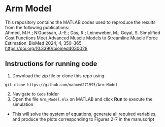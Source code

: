 # Arm Model

This repository contains the MATLAB codes used to reproduce the results from the following publications:  
Ahmed, M.H.; N’Guessan, J.-E.; Das, R.; Leineweber, M.; Goyal, S. Simplified Cost Functions Meet Advanced Muscle Models to Streamline Muscle Force Estimation. BioMed 2024, 4, 350–365. https://doi.org/10.3390/biomed4030028

## Instructions for running code
1. Download the zip file or clone this repo using
```
git clone https://github.com/mahmed271995/Arm-Model
```
2. Navigate to `Code` folder
3. Open the file `Arm_Model.mlx` on MATLAB and click **Run** to execute the simulation
  * This will solve the system of equations, generate all required variables, and produce the plots corresponding to Figures 2-7 in the manuscript
